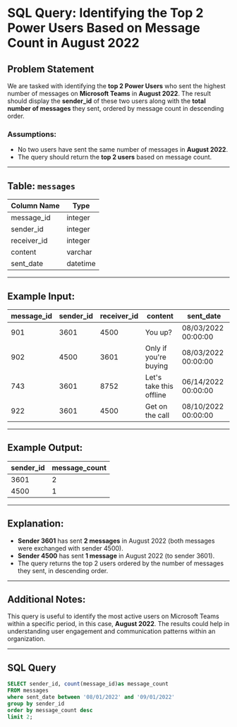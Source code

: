 # SQL Query: Identifying the Top 2 Power Users Based on Message Count in August 2022

## Problem Statement
We are tasked with identifying the **top 2 Power Users** who sent the highest number of messages on **Microsoft Teams** in **August 2022**. The result should display the **sender_id** of these two users along with the **total number of messages** they sent, ordered by message count in descending order.

### Assumptions:
- No two users have sent the same number of messages in **August 2022**.
- The query should return the **top 2 users** based on message count.

---

## Table: `messages`
| Column Name   | Type      |
|---------------|-----------|
| message_id    | integer   |
| sender_id     | integer   |
| receiver_id   | integer   |
| content       | varchar   |
| sent_date     | datetime  |

---

## Example Input:
| message_id | sender_id | receiver_id | content                     | sent_date             |
|------------|-----------|-------------|-----------------------------|-----------------------|
| 901        | 3601      | 4500        | You up?                     | 08/03/2022 00:00:00   |
| 902        | 4500      | 3601        | Only if you're buying        | 08/03/2022 00:00:00   |
| 743        | 3601      | 8752        | Let's take this offline      | 06/14/2022 00:00:00   |
| 922        | 3601      | 4500        | Get on the call              | 08/10/2022 00:00:00   |

---

## Example Output:
| sender_id | message_count |
|-----------|---------------|
| 3601      | 2             |
| 4500      | 1             |

---

## Explanation:
- **Sender 3601** has sent **2 messages** in August 2022 (both messages were exchanged with sender 4500).
- **Sender 4500** has sent **1 message** in August 2022 (to sender 3601).
- The query returns the top 2 users ordered by the number of messages they sent, in descending order.

---

## Additional Notes:
This query is useful to identify the most active users on Microsoft Teams within a specific period, in this case, **August 2022**. The results could help in understanding user engagement and communication patterns within an organization.

---

## SQL Query
```sql
SELECT sender_id, count(message_id)as message_count
FROM messages
where sent_date between '08/01/2022' and '09/01/2022'
group by sender_id
order by message_count desc
limit 2;